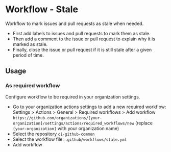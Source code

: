 # Workflow - Stale

Workflow to mark issues and pull requests as stale when needed.

- First add labels to issues and pull requests to mark them as stale.
- Then add a comment to the issue or pull request to explain why it is marked as stale.
- Finally, close the issue or pull request if it is still stale after a given period of time.

## Usage

### As required workflow

Configure workflow to be required in your organization settings.

- Go to your organization actions settings to add a new required workflow: Settings > Actions > General > Required workflows > Add workflow
  `https://github.com/organizations/[your-organization]/settings/actions/required_workflows/new` (replace `[your-organization]` with your organization name)
- Select the repository `ci-github-common`
- Select the workflow file: `.github/workflows/stale.yml`
- Add workflow
